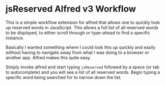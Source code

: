 # jsReserved Alfred v3 Workflow

This is a simple workflow extension for alfred that allows one to quickly look up reserved words in JavaScript. This allows a full list of all reserved words to be displayed, to either scroll through or type-ahead to find a specific instance.

Basically I wanted something where I could look this up quickly and easily without having to navigate away from what I was doing to a browser or another app. Alfred makes this quite easy.

Simply invoke alfred and start typing `jsReserved` followed by a space (or tab to autocomplete) and you will see a list of all reserved words. Begin typing a specific word being searched for to narrow down the list.

